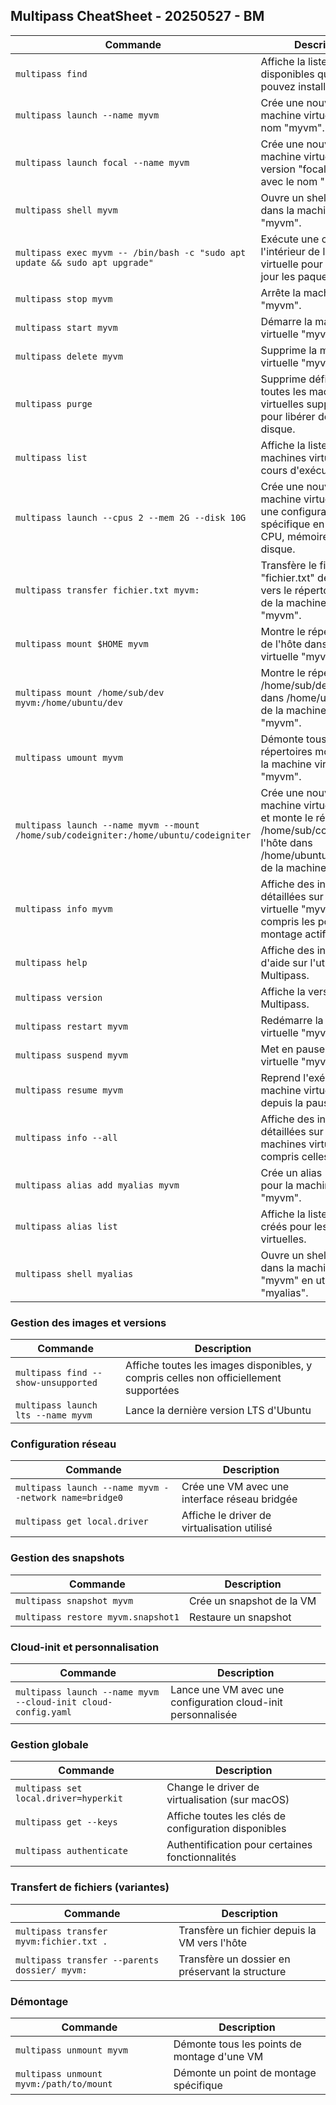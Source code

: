 ## Multipass CheatSheet - 20250527 - BM

| Commande | Description |
| --- | --- |
| `multipass find` | Affiche la liste des images disponibles que vous pouvez installer. |
| `multipass launch --name myvm` | Crée une nouvelle machine virtuelle avec le nom "myvm". |
| `multipass launch focal --name myvm` | Crée une nouvelle machine virtuelle de la version "focal" d'Ubuntu avec le nom "myvm". |
| `multipass shell myvm` | Ouvre un shell interactif dans la machine virtuelle "myvm". |
| `multipass exec myvm -- /bin/bash -c "sudo apt update && sudo apt upgrade"` | Exécute une commande à l'intérieur de la machine virtuelle pour mettre à jour les paquets. |
| `multipass stop myvm` | Arrête la machine virtuelle "myvm". |
| `multipass start myvm` | Démarre la machine virtuelle "myvm". |
| `multipass delete myvm` | Supprime la machine virtuelle "myvm". |
| `multipass purge` | Supprime définitivement toutes les machines virtuelles supprimées pour libérer de l'espace disque. |
| `multipass list` | Affiche la liste des machines virtuelles en cours d'exécution. |
| `multipass launch --cpus 2 --mem 2G --disk 10G` | Crée une nouvelle machine virtuelle avec une configuration spécifique en termes de CPU, mémoire et espace disque. |
| `multipass transfer fichier.txt myvm:` | Transfère le fichier "fichier.txt" depuis l'hôte vers le répertoire home de la machine virtuelle "myvm". |
| `multipass mount $HOME myvm` | Montre le répertoire home de l'hôte dans la machine virtuelle "myvm". |
| `multipass mount /home/sub/dev myvm:/home/ubuntu/dev` | Montre le répertoire /home/sub/dev de l'hôte dans /home/ubuntu/dev de la machine virtuelle "myvm". |
| `multipass umount myvm` | Démonte tous les répertoires montés dans la machine virtuelle "myvm". |
| `multipass launch --name myvm --mount /home/sub/codeigniter:/home/ubuntu/codeigniter` | Crée une nouvelle machine virtuelle "myvm" et monte le répertoire /home/sub/codeigniter de l'hôte dans /home/ubuntu/codeigniter de la machine virtuelle. |
| `multipass info myvm` | Affiche des informations détaillées sur la machine virtuelle "myvm", y compris les points de montage actifs. |
| `multipass help` | Affiche des informations d'aide sur l'utilisation de Multipass. |
| `multipass version` | Affiche la version de Multipass. |
| `multipass restart myvm` | Redémarre la machine virtuelle "myvm". |
| `multipass suspend myvm` | Met en pause la machine virtuelle "myvm". |
| `multipass resume myvm` | Reprend l'exécution de la machine virtuelle "myvm" depuis la pause. |
| `multipass info --all` | Affiche des informations détaillées sur toutes les machines virtuelles, y compris celles arrêtées. |
| `multipass alias add myalias myvm` | Crée un alias "myalias" pour la machine virtuelle "myvm". |
| `multipass alias list` | Affiche la liste des alias créés pour les machines virtuelles. |
| `multipass shell myalias` | Ouvre un shell interactif dans la machine virtuelle "myvm" en utilisant l'alias "myalias". |

### Gestion des images et versions

| Commande | Description |
| --- | --- |
| `multipass find --show-unsupported` | Affiche toutes les images disponibles, y compris celles non officiellement supportées |
| `multipass launch lts --name myvm` | Lance la dernière version LTS d'Ubuntu |

### Configuration réseau

| Commande | Description |
| --- | --- |
| `multipass launch --name myvm --network name=bridge0` | Crée une VM avec une interface réseau bridgée |
| `multipass get local.driver` | Affiche le driver de virtualisation utilisé |

### Gestion des snapshots

| Commande | Description |
| --- | --- |
| `multipass snapshot myvm` | Crée un snapshot de la VM |
| `multipass restore myvm.snapshot1` | Restaure un snapshot |

### Cloud-init et personnalisation

| Commande | Description |
| --- | --- |
| `multipass launch --name myvm --cloud-init cloud-config.yaml` | Lance une VM avec une configuration cloud-init personnalisée |

### Gestion globale

| Commande | Description |
| --- | --- |
| `multipass set local.driver=hyperkit` | Change le driver de virtualisation (sur macOS) |
| `multipass get --keys` | Affiche toutes les clés de configuration disponibles |
| `multipass authenticate` | Authentification pour certaines fonctionnalités |

### Transfert de fichiers (variantes)

| Commande | Description |
| --- | --- |
| `multipass transfer myvm:fichier.txt .` | Transfère un fichier depuis la VM vers l'hôte |
| `multipass transfer --parents dossier/ myvm:` | Transfère un dossier en préservant la structure |

### Démontage

| Commande | Description |
| --- | --- |
| `multipass unmount myvm` | Démonte tous les points de montage d'une VM |
| `multipass unmount myvm:/path/to/mount` | Démonte un point de montage spécifique |
